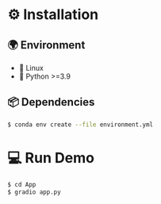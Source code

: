 # ⚙️ Installation
## 🌍 Environment

- 🐧 Linux
- 🐍 Python >=3.9

## 📦 Dependencies

```bash
$ conda env create --file environment.yml
```

# 💻 Run Demo

```bash
$ cd App
$ gradio app.py
```